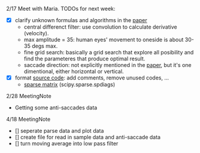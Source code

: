 2/17 Meet with Maria. TODOs for next week:

- [x] clarify unknown formulas and algorithms in the [paper](https://jov.arvojournals.org/article.aspx?articleid=2772700)
    - central differenct filter: use convolution to calculate derivative (velocity).
    - max amplitude = 35: human eyes' movement to oneside is about 30-35 degs max.
    - fine grid search: basically a grid search that explore all posibility and find the parameteres that produce optimal result.
    - saccade direction: not explicitly mentioned in the [paper](https://jov.arvojournals.org/article.aspx?articleid=2772700), but it's one dimentional, either horizontal or vertical.
- [x] format [source code](https://eeweb.engineering.nyu.edu/iselesni/eye-movement/): add comments, remove unused codes, ...
    - [sparse matrix](https://phys.libretexts.org/Bookshelves/Mathematical_Physics_and_Pedagogy/Computational_Physics_(Chong)/08%3A_Sparse_Matrices/8.02%3A_Sparse_Matrix_Formats#:~:text=in%20array%20format!-,8.2.2%20Diagonal%20Storage%20(DIA),-The%20Diagonal%20Storage) (scipy.sparse.spdiags)

2/28 MeetingNote
- Getting some anti-saccades data

4/18 MeetingNote
- [] seperate parse data and plot data
- [] create file for read in sample data and anti-saccade data
- [] turn moving average into low pass filter